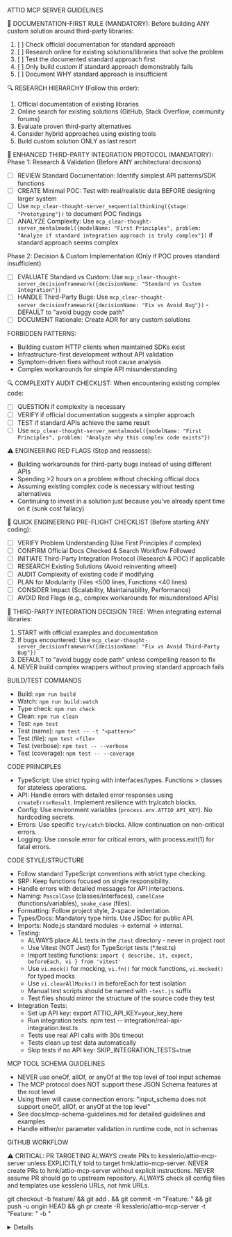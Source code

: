 ATTIO MCP SERVER GUIDELINES

🚨 DOCUMENTATION-FIRST RULE (MANDATORY):
Before building ANY custom solution around third-party libraries:
1. [ ] Check official documentation for standard approach
2. [ ] Research online for existing solutions/libraries that solve the problem
3. [ ] Test the documented standard approach first
4. [ ] Only build custom if standard approach demonstrably fails
5. [ ] Document WHY standard approach is insufficient

🔍 RESEARCH HIERARCHY (Follow this order):
1. Official documentation of existing libraries
2. Online search for existing solutions (GitHub, Stack Overflow, community forums)
3. Evaluate proven third-party alternatives
4. Consider hybrid approaches using existing tools
5. Build custom solution ONLY as last resort

🚨 ENHANCED THIRD-PARTY INTEGRATION PROTOCOL (MANDATORY):
Phase 1: Research & Validation (Before ANY architectural decisions)
- [ ] REVIEW Standard Documentation: Identify simplest API patterns/SDK functions
- [ ] CREATE Minimal POC: Test with real/realistic data BEFORE designing larger system
- [ ] Use `mcp_clear-thought-server_sequentialthinking({stage: "Prototyping"})` to document POC findings
- [ ] ANALYZE Complexity: Use `mcp_clear-thought-server_mentalmodel({modelName: "First Principles", problem: "Analyze if standard integration approach is truly complex"})` if standard approach seems complex

Phase 2: Decision & Custom Implementation (Only if POC proves standard insufficient)
- [ ] EVALUATE Standard vs Custom: Use `mcp_clear-thought-server_decisionframework({decisionName: "Standard vs Custom Integration"})`
- [ ] HANDLE Third-Party Bugs: Use `mcp_clear-thought-server_decisionframework({decisionName: "Fix vs Avoid Bug"})` - DEFAULT to "avoid buggy code path"
- [ ] DOCUMENT Rationale: Create ADR for any custom solutions

FORBIDDEN PATTERNS:
- Building custom HTTP clients when maintained SDKs exist
- Infrastructure-first development without API validation
- Symptom-driven fixes without root cause analysis
- Complex workarounds for simple API misunderstanding

🔍 COMPLEXITY AUDIT CHECKLIST:
When encountering existing complex code:
- [ ] QUESTION if complexity is necessary
- [ ] VERIFY if official documentation suggests a simpler approach
- [ ] TEST if standard APIs achieve the same result
- [ ] Use `mcp_clear-thought-server_mentalmodel({modelName: "First Principles", problem: "Analyze why this complex code exists"})`

⚠️  ENGINEERING RED FLAGS (Stop and reassess):
- Building workarounds for third-party bugs instead of using different APIs
- Spending >2 hours on a problem without checking official docs
- Assuming existing complex code is necessary without testing alternatives
- Continuing to invest in a solution just because you've already spent time on it (sunk cost fallacy)

🎯 QUICK ENGINEERING PRE-FLIGHT CHECKLIST (Before starting ANY coding):
- [ ] VERIFY Problem Understanding (Use First Principles if complex)
- [ ] CONFIRM Official Docs Checked & Search Workflow Followed
- [ ] INITIATE Third-Party Integration Protocol (Research & POC) if applicable
- [ ] RESEARCH Existing Solutions (Avoid reinventing wheel)
- [ ] AUDIT Complexity of existing code if modifying
- [ ] PLAN for Modularity (Files <500 lines, Functions <40 lines)
- [ ] CONSIDER Impact (Scalability, Maintainability, Performance)
- [ ] AVOID Red Flags (e.g., complex workarounds for misunderstood APIs)

🎯 THIRD-PARTY INTEGRATION DECISION TREE:
When integrating external libraries:
1. START with official examples and documentation
2. If bugs encountered: Use `mcp_clear-thought-server_decisionframework({decisionName: "Fix vs Avoid Third-Party Bug"})`
3. DEFAULT to "avoid buggy code path" unless compelling reason to fix
4. NEVER build complex wrappers without proving standard approach fails

BUILD/TEST COMMANDS
- Build: `npm run build`
- Watch: `npm run build:watch`
- Type check: `npm run check`
- Clean: `npm run clean`
- Test: `npm test`
- Test (name): `npm test -- -t "<pattern>"`
- Test (file): `npm test <file>`
- Test (verbose): `npm test -- --verbose`
- Test (coverage): `npm test -- --coverage`

CODE PRINCIPLES
- TypeScript: Use strict typing with interfaces/types. Functions > classes for stateless operations.
- API: Handle errors with detailed error responses using `createErrorResult`. Implement resilience with try/catch blocks.
- Config: Use environment variables (`process.env.ATTIO_API_KEY`). No hardcoding secrets.
- Errors: Use specific `try/catch` blocks. Allow continuation on non-critical errors.
- Logging: Use console.error for critical errors, with process.exit(1) for fatal errors.

CODE STYLE/STRUCTURE
- Follow standard TypeScript conventions with strict type checking.
- SRP: Keep functions focused on single responsibility.
- Handle errors with detailed messages for API interactions.
- Naming: `PascalCase` (classes/interfaces), `camelCase` (functions/variables), `snake_case` (files).
- Formatting: Follow project style, 2-space indentation.
- Types/Docs: Mandatory type hints. Use JSDoc for public API.
- Imports: Node.js standard modules -> external -> internal.
- Testing:
  * ALWAYS place ALL tests in the `/test` directory - never in project root
  * Use Vitest (NOT Jest) for TypeScript tests (*.test.ts)
  * Import testing functions: `import { describe, it, expect, beforeEach, vi } from 'vitest'`
  * Use `vi.mock()` for mocking, `vi.fn()` for mock functions, `vi.mocked()` for typed mocks
  * Use `vi.clearAllMocks()` in beforeEach for test isolation
  * Manual test scripts should be named with `-test.js` suffix
  * Test files should mirror the structure of the source code they test
- Integration Tests:
  * Set up API key: export ATTIO_API_KEY=your_key_here
  * Run integration tests: npm test -- integration/real-api-integration.test.ts
  * Tests use real API calls with 30s timeout
  * Tests clean up test data automatically
  * Skip tests if no API key: SKIP_INTEGRATION_TESTS=true

MCP TOOL SCHEMA GUIDELINES
- NEVER use oneOf, allOf, or anyOf at the top level of tool input schemas
- The MCP protocol does NOT support these JSON Schema features at the root level
- Using them will cause connection errors: "input_schema does not support oneOf, allOf, or anyOf at the top level"
- See docs/mcp-schema-guidelines.md for detailed guidelines and examples
- Handle either/or parameter validation in runtime code, not in schemas

GITHUB WORKFLOW

⚠️ CRITICAL: PR TARGETING
ALWAYS create PRs to kesslerio/attio-mcp-server unless EXPLICITLY told to target hmk/attio-mcp-server.
NEVER create PRs to hmk/attio-mcp-server without explicit instructions.
NEVER assume PR should go to upstream repository.
ALWAYS check all config files and templates use kesslerio URLs, not hmk URLs.

git checkout -b feature/<name> && git add . && git commit -m "Feature: <desc>" && git push -u origin HEAD && gh pr create -R kesslerio/attio-mcp-server -t "Feature: <desc>" -b "<details>"
git fetch upstream && git checkout main && git merge upstream/main && git push origin main

Best Practices for Clean PRs
1. Focus on a single feature or fix per PR
2. Keep PRs small and focused
3. Use meaningful commit messages (Format: `Feature:`, `Fix:`, `Docs:`, `Refactor:`, etc.)
4. Only include relevant files
5. Test thoroughly before submitting
6. Update documentation
7. For refactoring work, follow guidelines in @docs/refactoring-guidelines.md

Troubleshooting:
git rm --cached <path> && git commit --amend && git push -f origin <branch>
git fetch upstream && git rebase upstream/main && git push -f origin <branch>

ISSUE MANAGEMENT (ENHANCED WITH CLEAR THOUGHT)

⚠️ CRITICAL WORKFLOW: Issue Work Checklist
BEFORE starting ANY GitHub issue work, ALWAYS follow this checklist:
1. [ ] Check current branch: `git branch --show-current`
2. [ ] If not on main or appropriate feature branch, checkout main: `git checkout main`
3. [ ] Pull latest changes: `git pull origin main`
4. [ ] Create issue branch: `git checkout -b feature/issue-{number}-{description}`
5. [ ] Verify clean state: `git status` (should show "nothing to commit, working tree clean")
6. [ ] Begin work implementation
7. [ ] Commit with issue reference: `git commit -m "Type: Description #issue-number"`
8. [ ] Push branch: `git push -u origin HEAD`
9. [ ] Create PR: `gh pr create -R kesslerio/attio-mcp-server`

1. Issue Creation
- Create issues before starting work.
- Use descriptive titles: type: Description (clear, concise).
- Search first: `gh issue list --repo kesslerio/attio-mcp-server --search "keyword"`.
- Create Command: `gh issue create --title "type: Description" --body "Detailed description or use --body-file /path/to/template.md" --label "P2,type:bug,area:core"` (Verify labels with `gh label list --repo kesslerio/attio-mcp-server`).
- Problem Analysis: Use Clear Thought tools like `mcp_clear-thought_mentalmodel` (e.g., First Principles) or `mcp_mcp-sequentialthinking-tools_sequentialthinking_tools` for complex issues.
- Refactoring: Follow template in @docs/refactoring-guidelines.md.

Required Labels:
- Priority: P0(Critical), P1(High), P2(Medium), P3(Low), P4/P5(Trivial)
- Type: bug, feature, enhancement, documentation, test
- Status (Required): status:blocked, status:in-progress, status:ready, status:review, status:needs-info, status:untriaged
- Area: area:core, area:api, area:build, area:dist, area:documentation, area:testing, area:performance, area:refactor, area:api:people, area:api:lists, area:api:notes, area:api:objects, area:api:records, area:api:tasks, area:extension, area:integration, area:security, area:rate-limiting, area:error-handling, area:logging

2. Branch Strategy
- NEVER work directly on main (except critical hotfixes).
- ALWAYS create a new branch before starting ANY work on GitHub issues.
- MANDATORY: Check current branch with `git branch --show-current` BEFORE starting work.
- If not on a clean feature branch, IMMEDIATELY create one: `git checkout -b feature/issue-{issue-number}-{short-description}` or `git checkout -b fix/issue-{issue-number}-{short-description}`.
- Branch naming convention: `feature/issue-319-test-cleanup`, `fix/issue-123-domain-utils`, `docs/issue-456-api-guide`.
- NEVER continue work on unrelated branches unless explicitly approved.
- Use Clear Thought tools for planning (e.g., `mcp__clear-thought-server__mentalmodel` for analysis, `mcp__clear-thought-server__decisionframework` for architectural choices).

3. Commit Message Format
- Prefixes: Feature:, Fix:, Docs:, Refactor:, Test:, Chore:
- Include issue references: #123. [HOTFIX] for hotfixes.

4. Pull Requests
- Get approval before pushing to upstream.
- Reference issues: Closes #XX or Relates to #XX.
- Include testing details. Wait for review. Use squash merging.

5. Issue Closure Requirements
- Verify acceptance criteria.
- Add implementation comment (details, lessons, challenges, future considerations).
- Verification statement: "✅ VERIFICATION: All GitHub documentation requirements completed."

DOCUMENTATION SEARCH WORKFLOW (ALWAYS FOLLOW THIS ORDER)

⚠️ CRITICAL: Documentation Search Priority
NEVER use web search as the first option. ALWAYS follow this sequence:

1. PRIMARY: Check Existing Crawled Documentation
   - FIRST: Use `mcp_crawl4ai-rag_perform_rag_query(query="search terms", match_count=5)` to search ALL indexed sources
   - Check available sources: `mcp_crawl4ai-rag_get_available_sources()`
   - Try domain-specific searches: `mcp_crawl4ai-rag_perform_rag_query(query="search terms", source="docs.attio.com", match_count=5)`
   - Examples:
     * `mcp_crawl4ai-rag_perform_rag_query(query="bearer token authentication", source="docs.attio.com")`
     * `mcp_crawl4ai-rag_perform_rag_query(query="MCP protocol schema validation", source="modelcontextprotocol.io")`
     * `mcp_crawl4ai-rag_perform_rag_query(query="webhook configuration", match_count=8)`

2. SECONDARY: Crawl Additional Documentation (If Needed)
   - If existing docs don't contain the information, crawl new sources:
   - Single page: `mcp_crawl4ai-rag_crawl_single_page(url="https://specific-doc-page.com")`
   - Smart crawling: `mcp_crawl4ai-rag_smart_crawl_url(url="https://docs.example.com", max_depth=2, max_concurrent=5)`
   - Target relevant documentation sites, GitHub repos, or API references
   - After crawling, retry the search: `mcp_crawl4ai-rag_perform_rag_query(query="same search terms")`

3. TERTIARY: Web Search (Last Resort)
   - Only use web search tools if crawled documentation is insufficient
   - Use for real-time information, recent updates, or community discussions
   - Consider crawling any valuable sources found via web search for future use

Currently Indexed Sources:
- docs.cognee.ai, docs.falkordb.com, modelcontextprotocol.io, github.com (MCP SDKs), yourls.org, docs.attio.com
- Verify current sources: `mcp_crawl4ai-rag_get_available_sources()`

Examples of Crawl Targets When Extending Documentation:
- API documentation: `https://docs.attio.com/api/`, `https://docs.github.com/en/rest`
- Framework docs: `https://vitest.dev/guide/`, `https://nodejs.org/docs/`
- MCP examples: GitHub repositories with MCP implementations
- TypeScript references: `https://www.typescriptlang.org/docs/`

CLEAR THOUGHT MCP INTEGRATION (Systematic Problem-Solving)
- Purpose: Enhance problem analysis, design, implementation, and debugging.
- Documentation: See @docs/tools/clear-thought-tools.md for comprehensive tool reference.
- Integration: Use Clear Thought MCP tools (e.g., `mcp__clear-thought-server__mentalmodel`, `mcp__clear-thought-server__sequentialthinking`, `mcp__clear-thought-server__debuggingapproach`) via their respective MCP tool names and schemas.
- Problem-Solving Workflow:
  1. Problem Analysis (e.g., First Principles via `mcp__clear-thought-server__mentalmodel`)
  2. Architecture Planning (e.g., Design Patterns via `mcp__clear-thought-server__designpattern`)
  3. Implementation Strategy (e.g., Programming Paradigms via `mcp__clear-thought-server__programmingparadigm`)
  4. Debugging (e.g., Systematic approaches via `mcp__clear-thought-server__debuggingapproach`)
  5. Documentation/Synthesis (e.g., `mcp__clear-thought-server__sequentialthinking`)

- Contextual Tool Application:
  * Performance Issues: `mcp__clear-thought-server__programmingparadigm` + `mcp__clear-thought-server__debuggingapproach`.
  * New Features: `mcp__clear-thought-server__mentalmodel` + `mcp__clear-thought-server__designpattern`.
  * Integration Problems: `mcp__clear-thought-server__debuggingapproach` + `mcp__clear-thought-server__designpattern`.
  * Refactoring: `mcp__clear-thought-server__mentalmodel` (e.g., Opportunity Cost) + `mcp__clear-thought-server__programmingparadigm`.

- Enhanced Testing with Clear Thought:
  1. Pre-Test Analysis: `mcp__clear-thought-server__mentalmodel` (e.g., Error Propagation).
  2. Test Strategy: `mcp__clear-thought-server__debuggingapproach` (e.g., Program Slicing).
  3. Failure Analysis: `mcp__clear-thought-server__sequentialthinking`.

EXTERNAL MCP SERVERS (Runtime Dependencies)
- Note: External services, not npm dependencies.
- Namespace `mcp__crawl4ai-rag__`:
  * Server: Crawl4AI RAG MCP Server (https://github.com/coleam00/mcp-crawl4ai-rag)
  * Purpose: Web crawling and RAG.
  * Tools: get_available_sources(), crawl_single_page(url), smart_crawl_url(url), perform_rag_query(q, source?, match_count?)
  * Setup: Install external server, configure in MCP client.

DEVELOPMENT WORKFLOW & ISSUE LIFECYCLE (Enhanced with Clear Thought Integration)

Phase 1: Issue Definition & Planning
- UNDERSTAND Problem: For complex issues, Use `mcp_clear-thought-server_mentalmodel({modelName: "First Principles"})` or `mcp_clear-thought-server_sequentialthinking()`
- EXECUTE Research & Documentation Check: Follow DOCUMENTATION SEARCH WORKFLOW + Third-Party Integration Protocol Phase 1 if applicable
- ANALYZE Existing Code: Apply COMPLEXITY AUDIT CHECKLIST; Use `mcp_clear-thought-server_mentalmodel({modelName: "First Principles", problem: "Assess necessity of existing complex code"})`
- DESIGN Solution: Consider `mcp_clear-thought-server_designpattern()` for structure; Use `mcp_clear-thought-server_decisionframework()` for architectural choices
- CREATE Issue: Include Clear Thought analysis summary if performed

Phase 2: Development & Implementation  
- APPLY Core Principles:
  * Modularity & Function Size: Ensure files <500 lines, functions <40 lines. Use `mcp_clear-thought-server_mentalmodel({modelName: "First Principles", problem: "Refactor complex function"})`
  * Impact Analysis: For non-trivial changes, Use `mcp_clear-thought-server_decisionframework({decisionStatement: "Impact analysis for changes", criteria: ["scalability", "maintainability", "performance", "testability"]})`
- FOLLOW Third-Party Integration Protocol
- ADHERE to existing git workflow and regular commits

Phase 3: Debugging & Testing
- DEBUG Systematically: Apply `mcp_clear-thought-server_debuggingapproach({approachName: "e.g., Binary Search or Divide & Conquer"})`
- STRATEGIZE Tests: Pre-test analysis with `mcp_clear-thought-server_mentalmodel({modelName: "Error Propagation"})`; failure analysis with `mcp_clear-thought-server_sequentialthinking()`
- FOLLOW existing testing guidelines with enhanced analysis

Phase 4: Pull Request & Issue Closure
- DESCRIBE PR: Mention core principles compliance, reference Clear Thought tools used for design decisions
- FOLLOW existing PR review and issue closure guidelines

LEARNING FROM EXPERIENCE:
- CONDUCT Post-Mortems: For critical issues, Use `mcp_clear-thought-server_sequentialthinking()` to identify root causes
- DOCUMENT Anti-Patterns: Add common pitfalls to project documentation
- REVIEW Past Difficulties: Research previous related challenges before tackling similar tasks